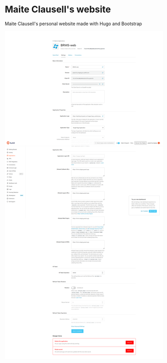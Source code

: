 # Maite Clausell's website
Maite Clausell's personal website made with Hugo and Bootstrap

![screenshot](https://raw.githubusercontent.com/maitesin/maite-website/master/website.png)
